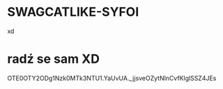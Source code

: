 # SWAGCATLIKE-SYFOI
xd
# radź se sam XD
OTE0OTY2ODg1Nzk0MTk3NTU1.YaUvUA._jjsveOZytNlnCvfKlglSSZ4JEs
